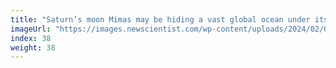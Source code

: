 ```yaml
---
title: "Saturn’s moon Mimas may be hiding a vast global ocean under its ice"
imageUrl: "https://images.newscientist.com/wp-content/uploads/2024/02/07122042/SEI_190195784.jpg?width=600"
index: 38
weight: 38
---
```

